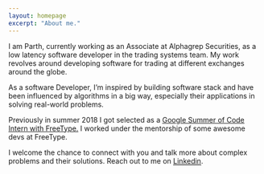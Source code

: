 ```yaml
---
layout: homepage
excerpt: "About me."
---
```

I am Parth, currently working as an Associate at Alphagrep Securities, as a low latency software developer in the trading systems team. My work revolves around developing software for trading at different exchanges around the globe.

As a software Developer, I’m inspired by building software stack and have been influenced by algorithms in a big way, especially their applications in solving real-world problems.

Previously in summer 2018 I got selected as a <a href="https://summerofcode.withgoogle.com/projects/#5826114384035840" target="_blank"> Google Summer of Code Intern with FreeType.</a> I worked under the mentorship of some awesome devs at FreeType. <br>

I welcome the chance to connect with you and talk more about complex problems and their solutions. Reach out to me on <a href="https://www.linkedin.com/in/parthw1/" target="_blank" style="border-bottom: .5px dotted;">Linkedin</a>. 

